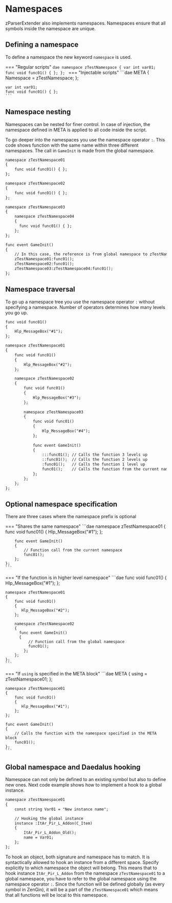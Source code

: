# Namespaces
zParserExtender also implements namespaces. Namespaces ensure that all symbols inside the namespace are unique.

## Defining a namespace
To define a namespace the new keyword `namespace` is used.

=== "Regular scripts"
    ```dae
    namespace zTestNamespace
    {
        var int var01;
        func void func01() { };
    };
    ```
=== "Injectable scripts"
    ```dae
    META
    {
        Namespace = zTestNamespace;
    };
    
    var int var01;
    func void func01() { };
    ```

## Namespace nesting

Namespaces can be nested for finer control. In case of injection, the namespace defined in META is applied to all code inside the script.

To go deeper into the namespaces you use the namespace operator `:`. This code shows function with the same name within three different namespaces. The call in `GameInit` is made from the global namespace.
```dae
namespace zTestNamespace01
{
    func void func01() { };
};

namespace zTestNamespace02
{
    func void func01() { };
};

namespace zTestNamespace03
{
    namespace zTestNamespace04
    {
      func void func01() { };
    };
};

func event GameInit()
{
    // In this case, the reference is from global namespace to zTestNamespace
    zTestNamespace01:func01();
    zTestNamespace02:func01();
    zTestNamespace03:zTestNamespace04:func01();
};
```

## Namespace traversal

To go up a namespace tree you use the namespace operator `:` without specifying a namespace. Number of operators determines how many levels you go up.

```dae title="Exiting nested namespaces"
func void func01()
{
    Hlp_MessageBox("#1");
};

namespace zTestNamespace01
{
    func void func01()
    {
        Hlp_MessageBox("#2");
    };

    namespace zTestNamespace02
    {
        func void func01()
        {
            Hlp_MessageBox("#3");
        };
    
        namespace zTestNamespace03
        {
            func void func01()
            {
                Hlp_MessageBox("#4");
            };
        
            func event GameInit()
            {
                :::func01(); // Calls the function 3 levels up
                ::func01();  // Calls the function 2 levels up
                :func01();   // Calls the function 1 level up
                func01();    // Calls the function from the current namespace
            };
        };
    };
};
```

## Optional namespace specification

There are three cases where the namespace prefix is optional

=== "Shares the same namespace"
    ```dae
    namespace zTestNamespace01
    {
        func void func01()
        {
            Hlp_MessageBox("#1");
        };
 
        func event GameInit()
        {
            // Function call from the current namespace
            func01();
        };
    };
    ```
=== "If the function is in higher level namespace"
    ```dae
    func void func01()
    {
        Hlp_MessageBox("#1");
    };
  
    namespace zTestNamespace01
    {
        func void func01()
        {
           Hlp_MessageBox("#2");
        };
    
        namespace zTestNamespace02
        {
          func event GameInit()
          {
              // Function call from the global namespace
              func01();
            };
        };
    };
    ```
=== "If `using` is specified in the META block"
    ```dae
    META
    {
        using = zTestNamespace01;
    };
 
    namespace zTestNamespace01
    {
        func void func01()
        {
           Hlp_MessageBox("#1");
        };
    };
 
    func event GameInit()
    {
        // Calls the function with the namespace specified in the META block
        func01();
    };
    ```

## Global namespace and Daedalus hooking

Namespace can not only be defined to an existing symbol but also to define new ones. Next code example shows how to implement a hook to a global instance.

```dae
namespace zTestNamespace01
{
    const string Var01 = "New instance name";

    // Hooking the global instance
    instance :ItAr_Pir_L_Addon(C_Item)
    {
        ItAr_Pir_L_Addon_Old();
        name = Var01;
    };
};
```
To hook an object, both signature and namespace has to match. It is syntactically allowed to hook an instance from a different space. Specify explicitly to which namespace the object will belong. This means that to hook instance `ItAr_Pir_L_Addon` from the namespace `zTestNamespace01` to a global namespace, you have to refer to the global namespace using the namespace operator `:`. Since the function will be defined globally (as every symbol in ZenGin), it will be a part of the `zTestNamespace01` which means that all functions will be local to this namespace.
